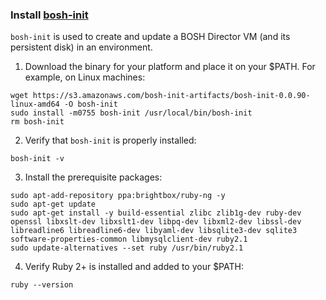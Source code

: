 ### Install [bosh-init](https://github.com/cloudfoundry/bosh-init)

`bosh-init` is used to create and update a BOSH Director VM (and its persistent disk) in an environment.

1. Download the binary for your platform and place it on your $PATH. For example, on Linux machines:
  ```
  wget https://s3.amazonaws.com/bosh-init-artifacts/bosh-init-0.0.90-linux-amd64 -O bosh-init
  sudo install -m0755 bosh-init /usr/local/bin/bosh-init
  rm bosh-init
  ```

2. Verify that `bosh-init` is properly installed:
  ```
  bosh-init -v
  ```

3. Install the prerequisite packages:
  ```
  sudo apt-add-repository ppa:brightbox/ruby-ng -y
  sudo apt-get update
  sudo apt-get install -y build-essential zlibc zlib1g-dev ruby-dev openssl libxslt-dev libxslt1-dev libpq-dev libxml2-dev libssl-dev libreadline6 libreadline6-dev libyaml-dev libsqlite3-dev sqlite3 software-properties-common libmysqlclient-dev ruby2.1
  sudo update-alternatives --set ruby /usr/bin/ruby2.1
  ```

4. Verify Ruby 2+ is installed and added to your $PATH:
  ```
  ruby --version
  ```
